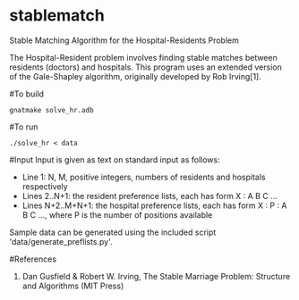 # stablematch
Stable Matching Algorithm for the Hospital-Residents Problem

The Hospital-Resident problem involves finding stable matches between residents (doctors) and hospitals. This program uses an extended version of the Gale-Shapley algorithm, originally developed by Rob Irving[1].

#To build
```
gnatmake solve_hr.adb
```

#To run 
```
./solve_hr < data
```

#Input
Input is given as text on standard input as follows:
- Line 1: N, M, positive integers, numbers of residents and hospitals respectively
- Lines 2..N+1: the resident preference lists, each has form X : A B C ...
- Lines N+2..M+N+1: the hospital preference lists, each has form X : P : A B C ..., where P is the number of positions available

Sample data can be generated using the included script 'data/generate_preflists.py'.

#References
1. Dan Gusfield & Robert W. Irving, The Stable Marriage Problem: Structure and Algorithms (MIT Press)
